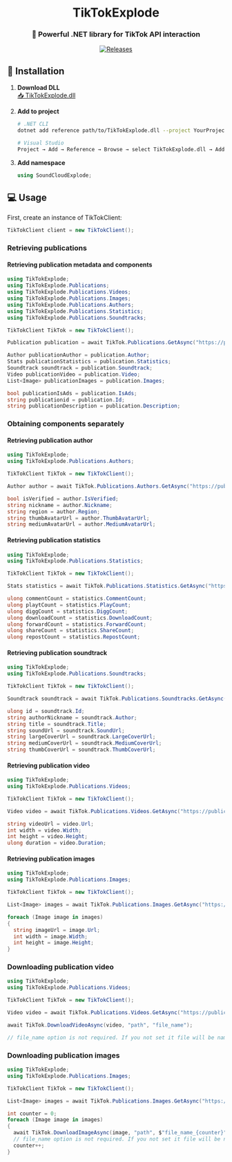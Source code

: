 <h1 align="center">
    TikTokExplode
</h1>

<h3 align="center">
    🚀 Powerful .NET library for TikTok API interaction
</h3>

<p align="center">
    <a href="https://github.com/daniel-skliphosovsky/TikTokExplode/releases">
      <img src="https://img.shields.io/badge/Releases-Download-blue?style=for-the-badge&logo=github" alt="Releases">
    </a>
</p>

## 🚀 Installation

1. **Download DLL**  
   [📥 TikTokExplode.dll](https://github.com/daniel-skliphosovsky/TikTokExplode/releases/download/FirstStableVersion/TikTokExplode.dll)

2. **Add to project**  
   ```bash
   # .NET CLI
   dotnet add reference path/to/TikTokExplode.dll --project YourProject.csproj
   
   # Visual Studio
   Project → Add → Reference → Browse → select TikTokExplode.dll → Add
   ```
3. **Add namespace**
   ```csharp
   using SoundCloudExplode;
   ```


## 💻 Usage

First, create an instance of TikTokClient:

```csharp
TikTokClient client = new TikTokClient();
```

### Retrieving publications

#### Retrieving publication metadata and components

```csharp
using TikTokExplode;
using TikTokExplode.Publications;
using TikTokExplode.Publications.Videos;
using TikTokExplode.Publications.Images;
using TikTokExplode.Publications.Authors;
using TikTokExplode.Publications.Statistics;
using TikTokExplode.Publications.Soundtracks;

TikTokClient TikTok = new TikTokClient();

Publication publication = await TikTok.Publications.GetAsync("https://publication_url");

Author publicationAuthor = publication.Author;
Stats publicationStatistics = publication.Statistics;
Soundtrack soundtrack = publication.Soundtrack;
Video publicationVideo = publication.Video;
List<Image> publicationImages = publication.Images;

bool publicationIsAds = publication.IsAds;
string publicationid = publication.Id;
string publicationDescription = publication.Description;
```

### Obtaining components separately

#### Retrieving publication author

```csharp
using TikTokExplode;
using TikTokExplode.Publications.Authors;

TikTokClient TikTok = new TikTokClient();

Author author = await TikTok.Publications.Authors.GetAsync("https://publication_url");

bool isVerified = author.IsVerified;
string nickname = author.Nickname;
string region = author.Region;
string thumbAvatarUrl = author.ThumbAvatarUrl;
string mediumAvatarUrl = author.MediumAvatarUrl;
```

#### Retrieving publication statistics 

```csharp
using TikTokExplode;
using TikTokExplode.Publications.Statistics;

TikTokClient TikTok = new TikTokClient();

Stats statistics = await TikTok.Publications.Statistics.GetAsync("https://publication_url");

ulong commentCount = statistics.CommentCount;
ulong playtCount = statistics.PlayCount;
ulong diggCount = statistics.DiggCount;
ulong downloadCount = statistics.DownloadCount;
ulong forwardCount = statistics.ForwardCount;
ulong shareCount = statistics.ShareCount;
ulong repostCount = statistics.RepostCount;
```

#### Retrieving publication soundtrack

```csharp
using TikTokExplode;
using TikTokExplode.Publications.Soundtracks;

TikTokClient TikTok = new TikTokClient();

Soundtrack soundtrack = await TikTok.Publications.Soundtracks.GetAsync("https://publication_url");

ulong id = soundtrack.Id;
string authorNickname = soundtrack.Author;
string title = soundtrack.Title;
string soundUrl = soundtrack.SoundUrl;
string largeCoverUrl = soundtrack.LargeCoverUrl;
string mediumCoverUrl = soundtrack.MediumCoverUrl;
string thumbCoverUrl = soundtrack.ThumbCoverUrl;
```

#### Retrieving publication video

```csharp
using TikTokExplode;
using TikTokExplode.Publications.Videos;

TikTokClient TikTok = new TikTokClient();

Video video = await TikTok.Publications.Videos.GetAsync("https://publication_url");

string videoUrl = video.Url;
int width = video.Width;
int height = video.Height;
ulong duration = video.Duration;
```

#### Retrieving publication images

```csharp
using TikTokExplode;
using TikTokExplode.Publications.Images;

TikTokClient TikTok = new TikTokClient();

List<Image> images = await TikTok.Publications.Images.GetAsync("https://publication_url");

foreach (Image image in images)
{
  string imageUrl = image.Url;
  int width = image.Width;
  int height = image.Height;
}
```

### Downloading publication video

```csharp
using TikTokExplode;
using TikTokExplode.Publications.Videos;

TikTokClient TikTok = new TikTokClient();

Video video = await TikTok.Publications.Videos.GetAsync("https://publication_url");

await TikTok.DownloadVideoAsync(video, "path", "file_name");

// file_name option is not required. If you not set it file will be named publication_id
```

### Downloading publication images

```csharp
using TikTokExplode;
using TikTokExplode.Publications.Images;

TikTokClient TikTok = new TikTokClient();

List<Image> images = await TikTok.Publications.Images.GetAsync("https://publication_url");

int counter = 0;
foreach (Image image in images)
{
  await TikTok.DownloadImageAsync(image, "path", $"file_name_{counter}");
  // file_name option is not required. If you not set it file will be named publication_id
  counter++;
}
```

